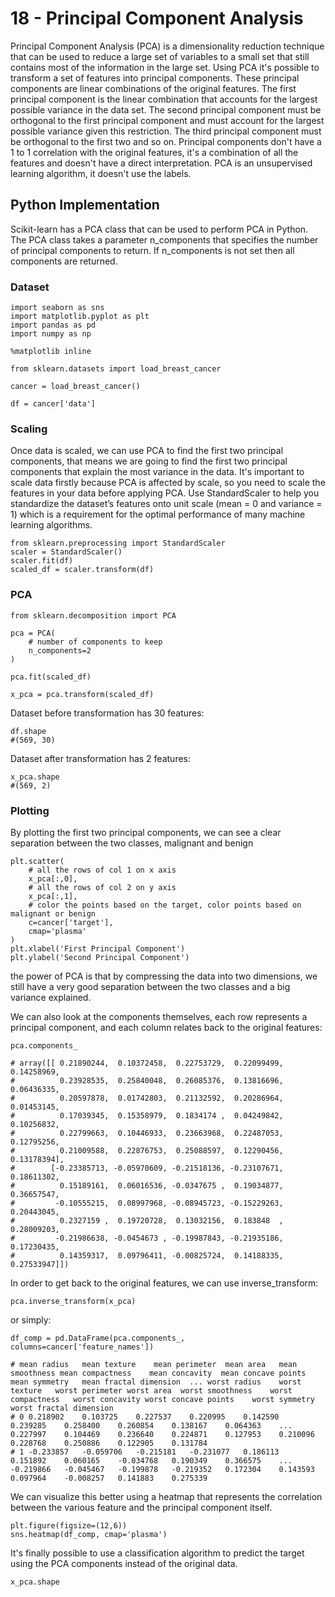 # 18 - Principal Component Analysis

Principal Component Analysis (PCA) is a dimensionality reduction technique that can be used to reduce a large set of variables to a small set that still contains most of the information in the large set.
Using PCA it's possible to transform a set of features into principal components. These principal components are linear combinations of the original features. The first principal component is the linear combination that accounts for the largest possible variance in the data set. The second principal component must be orthogonal to the first principal component and must account for the largest possible variance given this restriction. The third principal component must be orthogonal to the first two and so on.
Principal components don't have a 1 to 1 correlation with the original features, it's a combination of all the features and doesn't have a direct interpretation.
PCA is an unsupervised learning algorithm, it doesn't use the labels.

## Python Implementation
Scikit-learn has a PCA class that can be used to perform PCA in Python. The PCA class takes a parameter n_components that specifies the number of principal components to return. If n_components is not set then all components are returned.

### Dataset
```
import seaborn as sns
import matplotlib.pyplot as plt
import pandas as pd
import numpy as np

%matplotlib inline

from sklearn.datasets import load_breast_cancer

cancer = load_breast_cancer()

df = cancer['data']
```

### Scaling
Once data is scaled, we can use PCA to find the first two principal components, that means we are going to find the first two principal components that explain the most variance in the data.
It's important to scale data firstly because PCA is affected by scale, so you need to scale the features in your data before applying PCA. Use StandardScaler to help you standardize the dataset’s features onto unit scale (mean = 0 and variance = 1) which is a requirement for the optimal performance of many machine learning algorithms.
```
from sklearn.preprocessing import StandardScaler
scaler = StandardScaler()
scaler.fit(df)
scaled_df = scaler.transform(df)
```

### PCA
```
from sklearn.decomposition import PCA

pca = PCA(
    # number of components to keep
    n_components=2
)

pca.fit(scaled_df)

x_pca = pca.transform(scaled_df)
```
Dataset before transformation has 30 features:
```
df.shape
#(569, 30)
```
Dataset after transformation has 2 features:
```
x_pca.shape
#(569, 2)
```

### Plotting
By plotting the first two principal components, we can see a clear separation between the two classes, malignant and benign
```
plt.scatter(
    # all the rows of col 1 on x axis
    x_pca[:,0],
    # all the rows of col 2 on y axis
    x_pca[:,1],
    # color the points based on the target, color points based on malignant or benign
    c=cancer['target'],
    cmap='plasma'
)
plt.xlabel('First Principal Component')
plt.ylabel('Second Principal Component')
```
the power of PCA is that by compressing the data into two dimensions, we still have a very good separation between the two classes and a big variance explained.

We can also look at the components themselves, each row represents a principal component, and each column relates back to the original features:
```
pca.components_

# array([[ 0.21890244,  0.10372458,  0.22753729,  0.22099499,  0.14258969,
#          0.23928535,  0.25840048,  0.26085376,  0.13816696,  0.06436335,
#          0.20597878,  0.01742803,  0.21132592,  0.20286964,  0.01453145,
#          0.17039345,  0.15358979,  0.1834174 ,  0.04249842,  0.10256832,
#          0.22799663,  0.10446933,  0.23663968,  0.22487053,  0.12795256,
#          0.21009588,  0.22876753,  0.25088597,  0.12290456,  0.13178394],
#        [-0.23385713, -0.05970609, -0.21518136, -0.23107671,  0.18611302,
#          0.15189161,  0.06016536, -0.0347675 ,  0.19034877,  0.36657547,
#         -0.10555215,  0.08997968, -0.08945723, -0.15229263,  0.20443045,
#          0.2327159 ,  0.19720728,  0.13032156,  0.183848  ,  0.28009203,
#         -0.21986638, -0.0454673 , -0.19987843, -0.21935186,  0.17230435,
#          0.14359317,  0.09796411, -0.00825724,  0.14188335,  0.27533947]])
```

In order to get back to the original features, we can use inverse_transform:
```
pca.inverse_transform(x_pca)
```
or simply:
```
df_comp = pd.DataFrame(pca.components_, columns=cancer['feature_names'])

# mean radius	mean texture	mean perimeter	mean area	mean smoothness	mean compactness	mean concavity	mean concave points	mean symmetry	mean fractal dimension	...	worst radius	worst texture	worst perimeter	worst area	worst smoothness	worst compactness	worst concavity	worst concave points	worst symmetry	worst fractal dimension
# 0	0.218902	0.103725	0.227537	0.220995	0.142590	0.239285	0.258400	0.260854	0.138167	0.064363	...	0.227997	0.104469	0.236640	0.224871	0.127953	0.210096	0.228768	0.250886	0.122905	0.131784
# 1	-0.233857	-0.059706	-0.215181	-0.231077	0.186113	0.151892	0.060165	-0.034768	0.190349	0.366575	...	-0.219866	-0.045467	-0.199878	-0.219352	0.172304	0.143593	0.097964	-0.008257	0.141883	0.275339
```
We can visualize this better using a heatmap that represents the correlation between the various feature and the principal component itself.
```
plt.figure(figsize=(12,6))
sns.heatmap(df_comp, cmap='plasma')
```

It's finally possible to use a classification algorithm to predict the target using the PCA components instead of the original data.
```
x_pca.shape
```